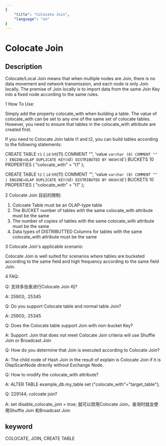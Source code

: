```yaml
---
{
    "title": "Colocate Join",
    "language": "en"
}
---
```


<!-- 
Licensed to the Apache Software Foundation (ASF) under one
or more contributor license agreements.  See the NOTICE file
distributed with this work for additional information
regarding copyright ownership.  The ASF licenses this file
to you under the Apache License, Version 2.0 (the
"License"); you may not use this file except in compliance
with the License.  You may obtain a copy of the License at

  http://www.apache.org/licenses/LICENSE-2.0

Unless required by applicable law or agreed to in writing,
software distributed under the License is distributed on an
"AS IS" BASIS, WITHOUT WARRANTIES OR CONDITIONS OF ANY
KIND, either express or implied.  See the License for the
specific language governing permissions and limitations
under the License.
-->

# Colocate Join

## Description

Colocate/Local Join means that when multiple nodes are Join, there is no data movement and network transmission, and each node is only Join locally.
The premise of Join locally is to import data from the same Join Key into a fixed node according to the same rules.

1 How To Use:

Simply add the property colocate_with when building a table. The value of colocate_with can be set to any one of the same set of colocate tables.
However, you need to ensure that tables in the colocate_with attribute are created first.

If you need to Colocate Join table t1 and t2, you can build tables according to the following statements:

CREATE TABLE `t1` (
`id` int(11) COMMENT "",
'value `varchar (8) COMMENT ""
) ENGINE=OLAP
DUPLICATE KEY(`id`)
DISTRIBUTED BY HASH(`id`) BUCKETS 10
PROPERTIES (
"colocate_with" = "t1"
);

CREATE TABLE `t2` (
`id` int(11) COMMENT "",
'value `varchar (8) COMMENT ""
) ENGINE=OLAP
DUPLICATE KEY(`id`)
DISTRIBUTED BY HASH(`id`) BUCKETS 10
PROPERTIES (
"colocate_with" = "t1"
);

2 Colocate Join 目前的限制:

1. Colcoate Table must be an OLAP-type table
2. The BUCKET number of tables with the same colocate_with attribute must be the same
3. The number of copies of tables with the same colocate_with attribute must be the same
4. Data types of DISTRIBUTTED Columns for tables with the same colocate_with attribute must be the same

3 Colocate Join's applicable scenario:

Colocate Join is well suited for scenarios where tables are bucketed according to the same field and high frequency according to the same field Join.

4 FAQ:

Q: 支持多张表进行Colocate Join 吗?

A: 25903;. 25345

Q: Do you support Colocate table and normal table Join?

A: 25903;. 25345

Q: Does the Colocate table support Join with non-bucket Key?

A: Support: Join that does not meet Colocate Join criteria will use Shuffle Join or Broadcast Join

Q: How do you determine that Join is executed according to Colocate Join?

A: The child node of Hash Join in the result of explain is Colocate Join if it is OlapScanNode directly without Exchange Node.

Q: How to modify the colocate_with attribute?

A: ALTER TABLE example_db.my_table set ("colocate_with"="target_table");

Q: 229144; colcoate join?

A: set disable_colocate_join = true; 就可以禁用Colocate Join，查询时就会使用Shuffle Join 和Broadcast Join

## keyword

COLOCATE, JOIN, CREATE TABLE
